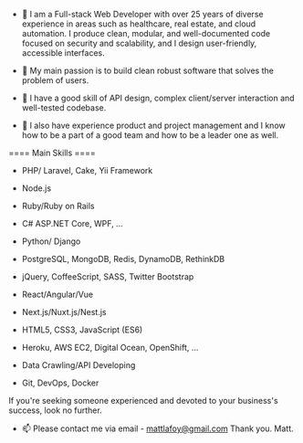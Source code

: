 
- 👋 I am a Full-stack Web Developer with over 25 years of diverse experience in areas such as healthcare, real estate, and cloud automation. I produce clean, modular, and well-documented code focused on security and scalability, and I design user-friendly, accessible interfaces.

- 👀 My main passion is to build clean robust software that solves the problem of users.
- 💞️ I have a good skill of API design, complex client/server interaction and well-tested codebase.
- 🌱 I also have experience product and project management and I know how to be a part of a good team and how to be a leader one as well.


==== Main Skills ====
* PHP/ Laravel, Cake, Yii Framework
* Node.js
* Ruby/Ruby on Rails
* C# ASP.NET Core, WPF, …
* Python/ Django
* PostgreSQL, MongoDB, Redis, DynamoDB, RethinkDB
* jQuery, CoffeeScript, SASS, Twitter Bootstrap
* React/Angular/Vue
* Next.js/Nuxt.js/Nest.js
* HTML5, CSS3, JavaScript (ES6)

* Heroku, AWS EC2, Digital Ocean, OpenShift, …
* Data Crawling/API Developing
* Git, DevOps, Docker

If you're seeking someone experienced and devoted to your business's success, look no further.

- 📫 Please contact me via email - mattlafoy@gmail.com
Thank you.
Matt.
